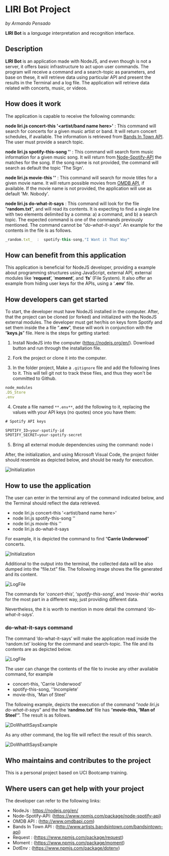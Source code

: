 # LIRI Bot Project

_by Armando Pensado_

**LIRI Bot** is a _language_ interpretation and recognition interface.

## Description

**LIRI Bot** is an application made with NodeJS, and even though is not a server, it offers basic infrastructure to act upon user commands. The program will receive a command and a search-topic as parameters, and base on these, it will retrieve data using particular API and present the results in the Terminal and a log file. The application will retrieve data related with concerts, music, or videos.

## How does it work

The application is capable to receive the following commands:

**node liri.js concert-this '<artist/band name here>'**  : This command will search for concerts for a given music artist or band. It will return concert schedules, if available. The information is retrieved from [Bands In Town API](http://www.artists.bandsintown.com/bandsintown-api). The user must provide a search topic.

**node liri.js spotify-this-song '<song name here>'** : This command will search form music information for a given music song. It will return from [Node-Spotify-API](https://www.npmjs.com/package/node-spotify-api) the matches for the song. If the song name is not provided, the command will search as default the topic 'The Sign'.

**node liri.js movie-this '<movie name here>'** : This command will search for movie titles for a given movie name. It will return possible movies from [OMDB API](http://www.omdbapi.com), if available. If the movie name is not provided, the application will use as default 'Mr. Nobody'.

**node liri.js do-what-it-says** : This command will look for the file "**random.txt**", and will read its contents. It is expecting to find a single line with two elements delimited by a comma: a) a command, and b) a search topic. The expected command is one of the commands previously mentioned. The command cannot be “_do-what-it-says_”. An example for the contents in the file is as follows. 

```js
_random.txt_  :  spotify-this-song,"I Want it That Way"
```

## How can benefit from this application

This application is beneficial for NodeJS developer, providing a example about programming structures using JavaScript, external API, external modules like ‘**request**’, ’**moment**’, and ‘**fs**’ (File System). It also offer an example from hiding user keys for the APIs, using a ‘**.env**’ file. 

## How developers can get started

To start, the developer must have NodeJS installed in the computer. After, that the project can be cloned (or forked) and initialized with the NodeJS external modules.  The developer must get her/his on keys form Spotify and set them inside the a file “**.env**”, these will work in conjunction with the “**keys.js**” file. Here is the steps for getting started:

1. Install NodeJS into the computer  (https://nodejs.org/en/). Download button and run through the installation file.

2. Fork the project or clone it into the computer.

3. In the folder project, Make a `.gitignore` file and add the following lines to it. This will tell git not to track these files, and thus they won't be committed to Github.

```js
node_modules
.DS_Store
.env
```

4. Create a file named `**.env**`, add the following to it, replacing the values with your API keys (no quotes) once you have them:

```js
# Spotify API keys

SPOTIFY_ID=your-spotify-id
SPOTIFY_SECRET=your-spotify-secret
```

5. Bring all external module dependencies using the command:  node i

After, the initialization, and using Microsoft Visual Code, the project folder should resemble as depicted below, and should be ready for execution.

![Initialization](./docs/1.Initialization.png)

## How to use the application

The user can enter in the terminal any of the command indicated below, and the Terminal should reflect the data retrieved.

* node liri.js concert-this '<artist/band name here>'  
* node liri.js spotify-this-song '<song name here>'
* node liri.js movie-this '<movie name here>'
* node liri.js do-what-it-says

For example, it is depicted the command to find “**Carrie Underwood**” concerts.

![Initialization](./docs/2.SampleCommand.png)

Additional to the output into the terminal, the collected data will be also dumped into the “file.txt” file. The following image shows the file generated and its content.

![LogFile](./docs/3.LogFile.png)

The commands for ‘_concert-this_’, ‘_spotify-this-song_’, and ‘_movie-this_’ works for the most part in a different way, just providing different data. 

Nevertheless, the it is worth to mention in more detail the command ‘_do-what-it-says_’.

### do-what-it-says command 

The command ‘do-what-it-says’ will make the application read inside the ‘random.txt’ looking for the command and search-topic.  The file and its contents are as depicted below.

![LogFile](./docs/4.DoWhatItSayRandomFile.png)

The user can change the contents of the file to invoke any other available command, for example

* concert-this, 'Carrie Underwood'
*	spotify-this-song, ''Incomplete’
*	movie-this, 'Man of Steel'

The following example, depicts the execution of the command “_node liri.js do-what-it-says_” and the the ‘**randmo.txt**’ file has “**movie-this, 'Man of Steel'**”. The result is as follows.

![DoWhatItSaysExample](./docs/5.DoWhatItSaysExample.png)

As any other command, the log file will reflect the result of this search.

![DoWhatItSaysExample](./docs/6.DoWhatItSaysLogFile.png)

## Who maintains and contributes to the project

This is a personal project based on UCI Bootcamp training. 

## Where users can get help with your project

The developer can refer to the following links:

*	NodeJs  : https://nodejs.org/en/
*	Node-Spotify-API:  (https://www.npmjs.com/package/node-spotify-api)
*	OMDB API : (http://www.omdbapi.com)
*	Bands In Town API : (http://www.artists.bandsintown.com/bandsintown-api)
*	Request : (https://www.npmjs.com/package/request)
*	Moment : (https://www.npmjs.com/package/moment)
*	DotEnv : (https://www.npmjs.com/package/dotenv)
